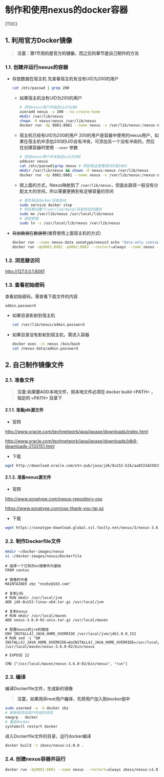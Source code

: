# 制作和使用nexus的docker容器

[TOC]

## 1. 利用官方Docker镜像

> **注意：第1节用的是官方的镜像，而之后的章节是自己制作的方法**

### 1.1. 创建并运行nexus的容器

- 存放数据在宿主机
  先查看宿主机有没有UID为200的用户
  
  ```sh
  cat /etc/passwd | grep 200
  ```

  - 如果宿主机没有UID为200的用户

    ```sh
    # 添加nexus用户并指定uid为200
    useradd nexus -u 200 --no-create-home
    mkdir /var/lib/nexus
    chown -R nexus:nexus /var/lib/nexus
    docker run -dp 8081:8081 --name nexus -v /var/lib/nexus:/nexus-data --restart=always sonatype/nexus3
    ```

  - 宿主机已经有UID为200的用户
    200的用户是容器中使用的nexus用户，如果在宿主机中添加200的UID会有冲突，可添加另一个没有冲突的，然后在创建容器时使用 `--user` 参数

    ```sh
    # 添加nexus用户并未指定uid为200
    adduser nexus
    cat /etc/passwd|grep nexus # 例如我这里看到UID是1001
    mkdir /var/lib/nexus && chown -R nexus:nexus /var/lib/nexus
    docker run -dp 8081:8081 --name nexus -v /var/lib/nexus:/nexus-data --user 1001:1001 --restart=always sonatype/nexus3
    ```

  - 按上面的方式，Nexus映射到了 `/var/lib/nexus`，但是此路径一般没有分配太大的空间，所以需要更换到有足够容量的空间

    ```sh
    # 首先保证docker没有启动
    sudo service docker stop
    # 然后移动整个/var/lib/mysql目录到目的路径
    sudo mv /var/lib/nexus /usr/local/lib/nexus
    # 添加软链
    sudo ln -s /usr/local/lib/nexus /var/lib/nexus
    ```


- ~~存放数据在数据卷~~(推荐使用上面宿主机的方式)

  ```sh
  docker run --name nexus-data sonatype/nexus3 echo "data-only container for Nexus"
  docker run -dp8081:8081 -p8082:8082 --restart=always --name nexus --volumes-from nexus-data sonatype/nexus3
  ```

### 1.2. 浏览器访问

<http://127.0.0.1:8081>

### 1.3. 查看初始密码

查看初始密码，需查看下面文件的内容

`admin.password`

- 如果目录影射到宿主机
  
  ```sh
  cat /var/lib/nexus/admin.password
  ```

- 如果目录没有影射到宿主机，需进入容器

  ```sh
  docker exec -it nexus /bin/bash
  cat /nexus-data/admin.password
  ```

## 2. 自己制作镜像文件

### 2.1. 准备文件

> **注意:如果要ADD本地文件，则本地文件必须在 docker build \<PATH> ，指定的 \<PATH> 目录下**

#### 2.1.1. 准备jdk源文件

- 官网

<http://www.oracle.com/technetwork/java/javase/downloads/index.html>

<http://www.oracle.com/technetwork/java/javase/downloads/jdk8-downloads-2133151.html>

- 下载

```sh
wget http://download.oracle.com/otn-pub/java/jdk/8u152-b16/aa0333dd3019491ca4f6ddbe78cdb6d0/jdk-8u152-linux-x64.tar.gz?AuthParam=1508393760_8581e1ef388abd3122635312265a1aa1 -O ~/docker-images/nexus/jdk-8u152-linux-x64.tar.gz
```

#### 2.1.2. 准备nexus源文件

- 官网

http://www.sonatype.com/nexus-repository-oss

https://www.sonatype.com/oss-thank-you-tar.gz

- 下载

```sh
wget https://sonatype-download.global.ssl.fastly.net/nexus/3/nexus-3.6.0-02-unix.tar.gz -O ~/docker-images/nexus/nexus-3.6.0-02-unix.tar.gz
```

### 2.2. 制作Dockerfile文件

```sh
mkdir ~/docker-images/nexus
vi ~/docker-images/nexus/Dockerfile
```

```docker
# 选择一个已有的os镜像作为基础
FROM centos

# 镜像的作者
MAINTAINER zbz "nnzbz@163.com"

# 复制jdk
# RUN mkdir /usr/local/jvm
ADD jdk-8u152-linux-x64.tar.gz /usr/local/jvm

# 复制nexus
# RUN mkdir /usr/local/maven
ADD nexus-3.6.0-02-unix.tar.gz /usr/local/maven

# 配置nexus的jre的路径
ENV INSTALL4J_JAVA_HOME_OVERRIDE /usr/local/jvm/jdk1.8.0_152
# RUN sed -i "@# INSTALL4J_JAVA_HOME_OVERRIDE=@aINSTALL4J_JAVA_HOME_OVERRIDE=/usr/local/jvm/jdk1.8.0_152@" /usr/local/maven/nexus-3.6.0-02/bin/nexus

# EXPOSE 22

CMD ["/usr/local/maven/nexus-3.6.0-02/bin/nexus", "run"]
```

### 2.3. 编译

编译Dockerfile文件，生成新的镜像

> **注意，如果用非root用户编译，先将用户加入到docker组中**

```sh
sudo usermod -a -G docker zbz
# 刷新刚添加用户的组的信息
newgrp - docker
# 重启docker
systemctl restart docker
```

进入Dockerfile文件的目录，运行docker编译

```sh
docker build -t zboss/nexus:v1.0.0 .
```

### 2.4. 创建nexus容器并运行

```sh
docker run -dp8081:8081 --name nexus --restart=always zboss/nexus:v1.0.0
```
